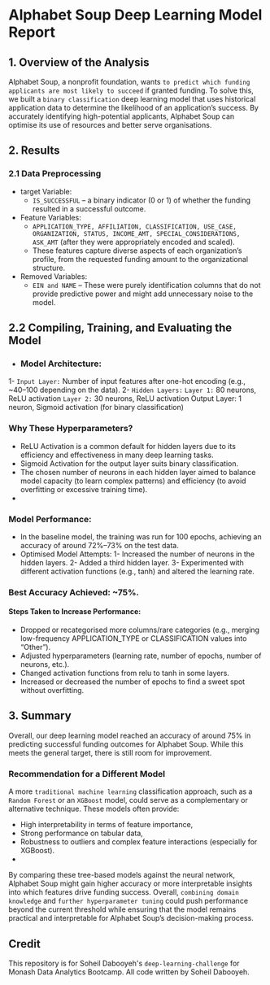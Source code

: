 # Alphabet Soup Deep Learning Model Report
## 1. Overview of the Analysis
Alphabet Soup, a nonprofit foundation, wants `to predict which funding applicants are most likely to succeed` if granted funding. To solve this, we built a `binary classification` deep learning model that uses historical application data to determine the likelihood of an application’s success. By accurately identifying high-potential applicants, Alphabet Soup can optimise its use of resources and better serve organisations.
## 2. Results
### 2.1 Data Preprocessing
- target Variable:
  - `IS_SUCCESSFUL` – a binary indicator (0 or 1) of whether the funding resulted in a successful outcome.
- Feature Variables:
  - `APPLICATION_TYPE, AFFILIATION, CLASSIFICATION, USE_CASE, ORGANIZATION, STATUS, INCOME_AMT, SPECIAL_CONSIDERATIONS, ASK_AMT` (after they were appropriately encoded and scaled).
  - These features capture diverse aspects of each organization’s profile, from the requested funding amount to the organizational structure.
- Removed Variables:
  - `EIN and NAME` – These were purely identification columns that do not provide predictive power and might add unnecessary noise to the model.

## 2.2 Compiling, Training, and Evaluating the Model
- ### Model Architecture:

1- `Input Layer:` Number of input features after one-hot encoding (e.g., ~40–100 depending on the data).
2- `Hidden Layers:`
`Layer 1:` 80 neurons, ReLU activation
`Layer 2:` 30 neurons, ReLU activation
Output Layer: 1 neuron, Sigmoid activation (for binary classification)

### Why These Hyperparameters?
- ReLU Activation is a common default for hidden layers due to its efficiency and effectiveness in many deep learning tasks.
- Sigmoid Activation for the output layer suits binary classification.
- The chosen number of neurons in each hidden layer aimed to balance model capacity (to learn complex patterns) and efficiency (to avoid overfitting or excessive training time).
- 
### Model Performance:
- In the baseline model, the training was run for 100 epochs, achieving an accuracy of around 72%–73% on the test data.
- Optimised Model Attempts:
1- Increased the number of neurons in the hidden layers.
2- Added a third hidden layer.
3- Experimented with different activation functions (e.g., tanh) and altered the learning rate.
  
### Best Accuracy Achieved: ~75%.
#### Steps Taken to Increase Performance:
- Dropped or recategorised more columns/rare categories (e.g., merging low-frequency APPLICATION_TYPE or CLASSIFICATION values into “Other”).
- Adjusted hyperparameters (learning rate, number of epochs, number of neurons, etc.).
- Changed activation functions from relu to tanh in some layers.
- Increased or decreased the number of epochs to find a sweet spot without overfitting.

## 3. Summary
Overall, our deep learning model reached an accuracy of around 75% in predicting successful funding outcomes for Alphabet Soup. While this meets the general target, there is still room for improvement.

### Recommendation for a Different Model
A more `traditional machine learning` classification approach, such as a `Random Forest` or an `XGBoost` model, could serve as a complementary or alternative technique. These models often provide:

- High interpretability in terms of feature importance,
- Strong performance on tabular data,
- Robustness to outliers and complex feature interactions (especially for XGBoost).
- 
By comparing these tree-based models against the neural network, Alphabet Soup might gain higher accuracy or more interpretable insights into which features drive funding success.
Overall, `combining domain knowledge` and `further hyperparameter tuning` could push performance beyond the current threshold while ensuring that the model remains practical and interpretable for Alphabet Soup’s decision-making process.

## Credit
This repository is for Soheil Dabooyeh's `deep-learning-challenge` for Monash Data Analytics Bootcamp. All code written by Soheil Dabooyeh.


